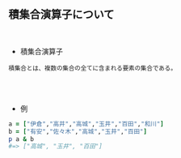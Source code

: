 ## 積集合演算子について 
<br>

- 積集合演算子 
```
積集合とは、複数の集合の全てに含まれる要素の集合である。
```
<br>
<br>

- 例  
```rb
a = ["伊倉","高井","高城","玉井","百田","和川"]  
b = ["有安","佐々木","高城","玉井","百田"]       
p a & b 
#=> ["高城", "玉井", "百田"]
```